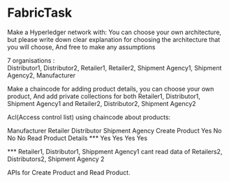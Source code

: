 # FabricTask
Make a Hyperledger network with:
You can choose your own architecture, but please write down clear explanation for choosing the architecture that you will choose, 
And free to make any assumptions

7 organisations :  
Distributor1, Distributor2,  Retailer1, Retailer2,  Shipment Agency1, Shipment Agency2, Manufacturer
        
Make a chaincode for adding product details, you can choose your own product, 
And add private collections for both Retailer1, Distributor1, Shipment Agency1 and Retailer2, Distributor2, Shipment Agency2 

Acl(Access control list) using chaincode about products:





Manufacturer
Retailer
Distributor
Shipment Agency
Create Product
Yes
No
No
No
Read Product Details ***
Yes
Yes
Yes
Yes

*** Retailer1, Distributor1, Shippment Agency1 cant read data of Retailers2, Distributors2, Shipment Agency 2

APIs for Create Product and Read Product.
